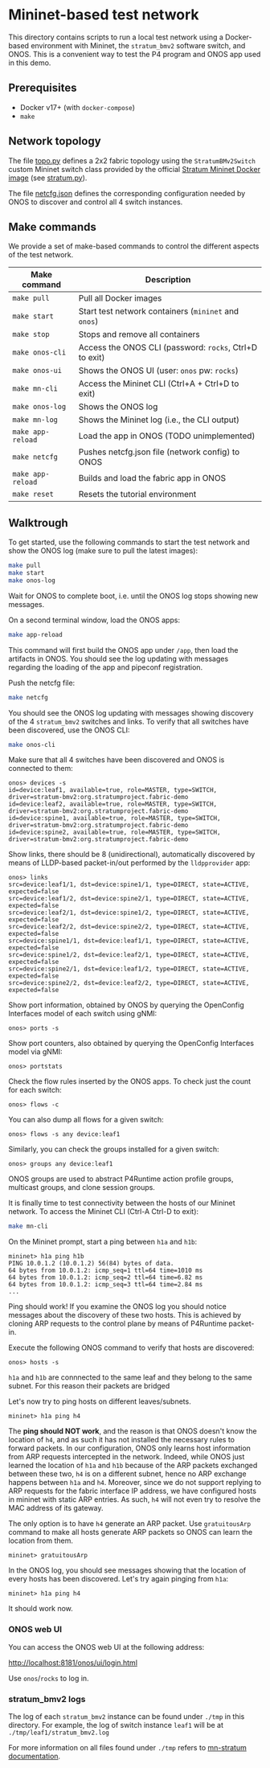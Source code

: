 # Mininet-based test network

This directory contains scripts to run a local test network using a Docker-based
environment with Mininet, the `stratum_bmv2` software switch, and ONOS. This is
a convenient way to test the P4 program and ONOS app used in this demo.

## Prerequisites

* Docker v17+ (with `docker-compose`)
* `make`

## Network topology

The file [topo.py](topo/topo.py) defines a 2x2 fabric topology using the
`StratumBMv2Switch` custom Mininet switch class provided by the official
[Stratum Mininet Docker image][mn-stratum] (see [stratum.py][stratum.py]).

The file [netcfg.json](topo/netcfg.json) defines the corresponding configuration
needed by ONOS to discover and control all 4 switch instances.

## Make commands

We provide a set of make-based commands to control the different aspects of the
test network.

| Make command        | Description                                            |
|---------------------|------------------------------------------------------- |
| `make pull`         | Pull all Docker images                                 |
| `make start`        | Start test network containers (`mininet` and `onos`)   |
| `make stop`         | Stops and remove all containers                        |
| `make onos-cli`     | Access the ONOS CLI (password: `rocks`, Ctrl+D to exit)|
| `make onos-ui`      | Shows the ONOS UI (user: `onos` pw: `rocks`)           |
| `make mn-cli`       | Access the Mininet CLI (Ctrl+A + Ctrl+D to exit)       |
| `make onos-log`     | Shows the ONOS log                                     |
| `make mn-log`       | Shows the Mininet log (i.e., the CLI output)           |
| `make app-reload`   | Load the app in ONOS (TODO unimplemented)              |
| `make netcfg`       | Pushes netcfg.json file (network config) to ONOS       |
| `make app-reload`   | Builds and load the fabric app in ONOS                 |
| `make reset`        | Resets the tutorial environment                        |

## Walktrough

To get started, use the following commands to start the test network and show
the ONOS log (make sure to pull the latest images):

```bash
make pull
make start
make onos-log
```

Wait for ONOS to complete boot, i.e. until the ONOS log stops showing new
messages.

On a second terminal window, load the ONOS apps:

```bash
make app-reload
```

This command will first build the ONOS app under `/app`, then load the artifacts
in ONOS. You should see the log updating with messages regarding the loading of
the app and pipeconf registration.

Push the netcfg file:

```bash
make netcfg
```

You should see the ONOS log updating with messages showing discovery of the 4
`stratum_bmv2` switches and links. To verify that all switches have been
discovered, use the ONOS CLI:

```bash
make onos-cli
```

Make sure that all 4 switches have been discovered and ONOS is connected to
them:

```
onos> devices -s
id=device:leaf1, available=true, role=MASTER, type=SWITCH, driver=stratum-bmv2:org.stratumproject.fabric-demo
id=device:leaf2, available=true, role=MASTER, type=SWITCH, driver=stratum-bmv2:org.stratumproject.fabric-demo
id=device:spine1, available=true, role=MASTER, type=SWITCH, driver=stratum-bmv2:org.stratumproject.fabric-demo
id=device:spine2, available=true, role=MASTER, type=SWITCH, driver=stratum-bmv2:org.stratumproject.fabric-demo
```

Show links, there should be 8 (unidirectional), automatically discovered by
means of LLDP-based packet-in/out performed by the `lldpprovider` app:

```
onos> links
src=device:leaf1/1, dst=device:spine1/1, type=DIRECT, state=ACTIVE, expected=false
src=device:leaf1/2, dst=device:spine2/1, type=DIRECT, state=ACTIVE, expected=false
src=device:leaf2/1, dst=device:spine1/2, type=DIRECT, state=ACTIVE, expected=false
src=device:leaf2/2, dst=device:spine2/2, type=DIRECT, state=ACTIVE, expected=false
src=device:spine1/1, dst=device:leaf1/1, type=DIRECT, state=ACTIVE, expected=false
src=device:spine1/2, dst=device:leaf2/1, type=DIRECT, state=ACTIVE, expected=false
src=device:spine2/1, dst=device:leaf1/2, type=DIRECT, state=ACTIVE, expected=false
src=device:spine2/2, dst=device:leaf2/2, type=DIRECT, state=ACTIVE, expected=false
```

Show port information, obtained by ONOS by querying the OpenConfig Interfaces
model of each switch using gNMI:

```
onos> ports -s
```

Show port counters, also obtained by querying the OpenConfig Interfaces model
via gNMI:

```
onos> portstats
```

Check the flow rules inserted by the ONOS apps. To check just the count for
each switch:

```
onos> flows -c
```

You can also dump all flows for a given switch:

```
onos> flows -s any device:leaf1
```

Similarly, you can check the groups installed for a given switch:

```
onos> groups any device:leaf1
```

ONOS groups are used to abstract P4Runtime action profile groups, multicast
groups, and clone session groups.

It is finally time to test connectivity between the hosts of our Mininet
network. To access the Mininet CLI (Ctrl-A Ctrl-D to exit):

```bash
make mn-cli
```

On the Mininet prompt, start a ping between `h1a` and `h1b`:

```
mininet> h1a ping h1b
PING 10.0.1.2 (10.0.1.2) 56(84) bytes of data.
64 bytes from 10.0.1.2: icmp_seq=1 ttl=64 time=1010 ms
64 bytes from 10.0.1.2: icmp_seq=2 ttl=64 time=6.82 ms
64 bytes from 10.0.1.2: icmp_seq=3 ttl=64 time=2.84 ms
...
```

Ping should work! If you examine the ONOS log you should notice messages about
the discovery of these two hosts. This is achieved by cloning ARP requests to
the control plane by means of P4Runtime packet-in.

Execute the following ONOS command to verify that hosts are discovered:

```
onos> hosts -s
```

`h1a` and `h1b` are connnected to the same leaf and they belong to the same
subnet. For this reason their packets are bridged

Let's now try to ping hosts on different leaves/subnets.

```
mininet> h1a ping h4
```

The **ping should NOT work**, and the reason is that ONOS doesn't know the
location of `h4`, and as such it has not installed the necessary rules to
forward packets. In our configuration, ONOS only learns host information from
ARP requests intercepted in the network. Indeed, while ONOS just learned the
location of `h1a` and `h1b` because of the ARP packets exchanged between these
two, `h4` is on a different subnet, hence no ARP exchange happens between `h1a`
and `h4`. Moreover, since we do not support replying to ARP requests for the
fabric interface IP address, we have configured hosts in mininet with static ARP
entries. As such, `h4` will not even try to resolve the MAC address of its
gateway.

The only option is to have `h4` generate an ARP packet. Use `gratuitousArp` command
to make all hosts generate ARP packets so ONOS can learn the location from them.

```
mininet> gratuitousArp
```

In the ONOS log, you should see messages showing that the location of every hosts has
been discovered. Let's try again pinging from `h1a`:

```
mininet> h1a ping h4
```

It should work now.

### ONOS web UI

You can access the ONOS web UI at the following address:

<http://localhost:8181/onos/ui/login.html>

Use `onos`/`rocks` to log in.

### stratum_bmv2 logs

The log of each `stratum_bmv2` instance can be found under `./tmp` in this
directory. For example, the log of switch instance `leaf1` will be at
`./tmp/leaf1/stratum_bmv2.log`

For more information on all files found under `./tmp` refers to [mn-stratum
documentation][mn-stratum-tmp].


[mn-stratum]: https://github.com/opennetworkinglab/stratum/tree/master/tools/mininet
[stratum.py]: https://github.com/opennetworkinglab/stratum/tree/master/tools/mininet/stratum.py
[mn-stratum-tmp]: https://github.com/opennetworkinglab/stratum/tree/master/tools/mininet#logs-and-other-temporary-files
